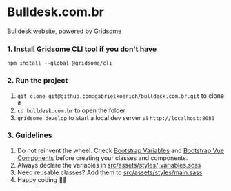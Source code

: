 # Bulldesk.com.br

Bulldesk website, powered by [Gridsome](https://gridsome.org)

### 1. Install Gridsome CLI tool if you don't have

`npm install --global @gridsome/cli`

### 2. Run the project

1. `git clone git@github.com:gabrielkoerich/bulldesk.com.br.git` to clone it
2. `cd bulldesk.com.br` to open the folder
3. `gridsome develop` to start a local dev server at `http://localhost:8080`

### 3. Guidelines

1. Do not reinvent the wheel. Check [Bootstrap Variables](https://github.com/twbs/bootstrap-sass/blob/master/assets/stylesheets/bootstrap/_variables.scss) and [Bootstrap Vue Components](https://bootstrap-vue.js.org/) before creating your classes and components.
2. Always declare the variables in [src/assets/styles/_variables.scss](src/assets/styles/_variables.scss)
3. Need reusable classes? Add them to [src/assets/styles/main.sass](src/assets/styles/main.sass)
4. Happy coding 🎉🙌

